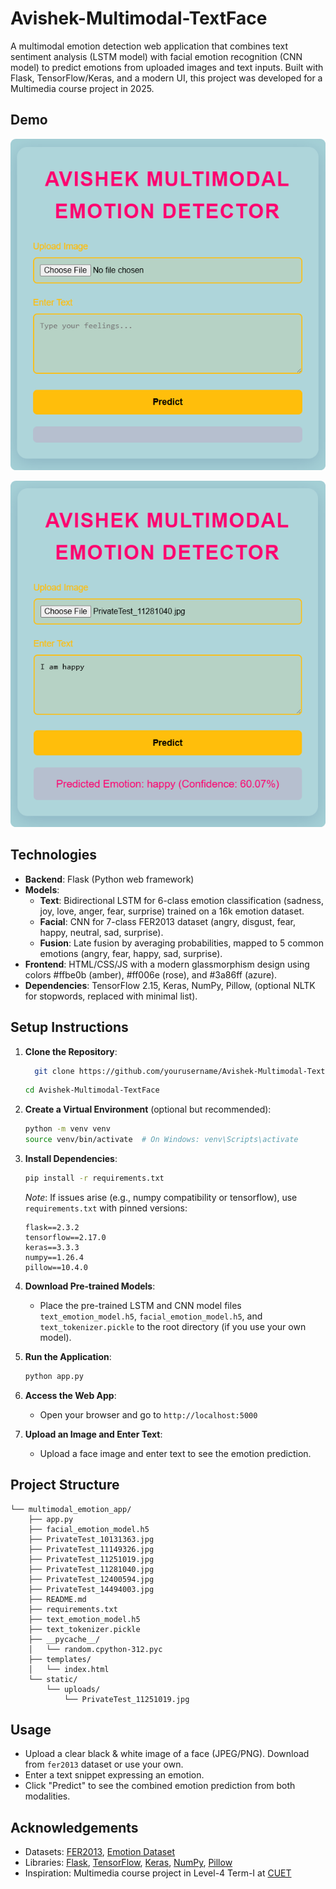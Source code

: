 # Avishek-Multimodal-TextFace

A multimodal emotion detection web application that combines text sentiment analysis (LSTM model) with facial emotion recognition (CNN model) to predict emotions from uploaded images and text inputs. Built with Flask, TensorFlow/Keras, and a modern UI, this project was developed for a Multimedia course project in 2025.

## Demo

![App Demo](./project_output.png)

![App Demo](./prediction_output.png)

## Technologies

- **Backend**: Flask (Python web framework)
- **Models**:
  - **Text**: Bidirectional LSTM for 6-class emotion classification (sadness, joy, love, anger, fear, surprise) trained on a 16k emotion dataset.
  - **Facial**: CNN for 7-class FER2013 dataset (angry, disgust, fear, happy, neutral, sad, surprise).
  - **Fusion**: Late fusion by averaging probabilities, mapped to 5 common emotions (angry, fear, happy, sad, surprise).
- **Frontend**: HTML/CSS/JS with a modern glassmorphism design using colors #ffbe0b (amber), #ff006e (rose), and #3a86ff (azure).
- **Dependencies**: TensorFlow 2.15, Keras, NumPy, Pillow, (optional NLTK for stopwords, replaced with minimal list).

## Setup Instructions

1. **Clone the Repository**:
   ```bash
     git clone https://github.com/yourusername/Avishek-Multimodal-TextFace.git
   ```
   ```bash
   cd Avishek-Multimodal-TextFace
   ```
2. **Create a Virtual Environment** (optional but recommended):
   ```bash
   python -m venv venv
   source venv/bin/activate  # On Windows: venv\Scripts\activate
   ```
3. **Install Dependencies**:

   ```bash
   pip install -r requirements.txt
   ```

   _Note_: If issues arise (e.g., numpy compatibility or tensorflow), use `requirements.txt` with pinned versions:

   ```text
   flask==2.3.2
   tensorflow==2.17.0
   keras==3.3.3
   numpy==1.26.4
   pillow==10.4.0
   ```

4. **Download Pre-trained Models**:

   - Place the pre-trained LSTM and CNN model files `text_emotion_model.h5`, `facial_emotion_model.h5`, and `text_tokenizer.pickle` to the root directory (if you use your own model).

5. **Run the Application**:
   ```bash
   python app.py
   ```
6. **Access the Web App**:
   - Open your browser and go to `http://localhost:5000`
7. **Upload an Image and Enter Text**:
   - Upload a face image and enter text to see the emotion prediction.

## Project Structure

```Avishek-Multimodal-TextFace/
└── multimodal_emotion_app/
    ├── app.py
    ├── facial_emotion_model.h5
    ├── PrivateTest_10131363.jpg
    ├── PrivateTest_11149326.jpg
    ├── PrivateTest_11251019.jpg
    ├── PrivateTest_11281040.jpg
    ├── PrivateTest_12400594.jpg
    ├── PrivateTest_14494003.jpg
    ├── README.md
    ├── requirements.txt
    ├── text_emotion_model.h5
    ├── text_tokenizer.pickle
    ├── __pycache__/
    │   └── random.cpython-312.pyc
    ├── templates/
    │   └── index.html
    └── static/
        └── uploads/
            └── PrivateTest_11251019.jpg
```

## Usage

- Upload a clear black & white image of a face (JPEG/PNG). Download from `fer2013` dataset or use your own.
- Enter a text snippet expressing an emotion.
- Click "Predict" to see the combined emotion prediction from both modalities.

## Acknowledgements

- Datasets: [FER2013](https://www.kaggle.com/datasets/msambare/fer2013), [Emotion Dataset](https://www.kaggle.com/datasets/praveengovi/emotions-dataset-for-nlp)
- Libraries: [Flask](https://flask.palletsprojects.com/), [TensorFlow](https://www.tensorflow.org/), [Keras](https://keras.io/), [NumPy](https://numpy.org/), [Pillow](https://python-pillow.org/)
- Inspiration: Multimedia course project in Level-4 Term-I at [CUET](https://www.cuet.ac.bd)
